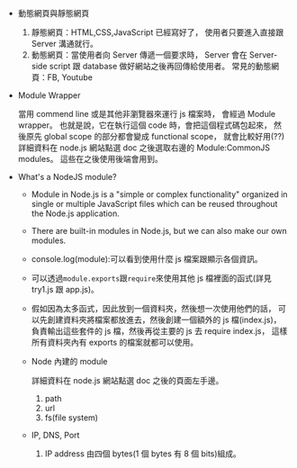 - 動態網頁與靜態網頁

  1. 靜態網頁：HTML,CSS,JavaScript 已經寫好了，
     使用者只要進入直接跟 Server 溝通就行。
  2. 動態網頁：當使用者向 Server 傳遞一個要求時，
     Server 會在 Server-side script 跟 database 做好網站之後再回傳給使用者。
     常見的動態網頁：FB, Youtube

- Module Wrapper

  當用 commend line 或是其他非瀏覽器來運行 js 檔案時，
  會經過 Module wrapper。
  也就是說，它在執行這個 code 時，會把這個程式碼包起來，
  然後原先 global scope 的部分都會變成 functional scope，
  就會比較好用(??)
  詳細資料在 node.js 網站點選 doc 之後選取右邊的 Module:CommonJS modules。
  這些在之後使用後端會用到。

- What's a NodeJS module?

  - Module in Node.js is a "simple or complex functionality" organized in single or multiple JavaScript files which can be reused throughout the Node.js application.

  - There are built-in modules in Node.js, but we can also make our own modules.

  - console.log(module):可以看到使用什麼 js 檔案跟顯示各個資訊。

  - 可以透過`module.exports`跟`require`來使用其他 js 檔裡面的函式(詳見 try1.js 跟 app.js)。

  - 假如因為太多函式，因此放到一個資料夾，然後想一次使用他們的話，
    可以先創建資料夾將檔案都放進去，然後創建一個額外的 js 檔(index.js)，
    負責輸出這些套件的 js 檔，然後再從主要的 js 去 require index.js，
    這樣所有資料夾內有 exports 的檔案就都可以使用。

  - Node 內建的 module

    詳細資料在 node.js 網站點選 doc 之後的頁面左手邊。

    1. path
    2. url
    3. fs(file system)

  - IP, DNS, Port

    1. IP address
       由四個 bytes(1 個 bytes 有 8 個 bits)組成。